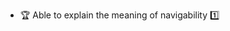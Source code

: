 * <span id="outcome-associations-navigability-one">:trophy: Able to explain the meaning of navigability :one:</span>

